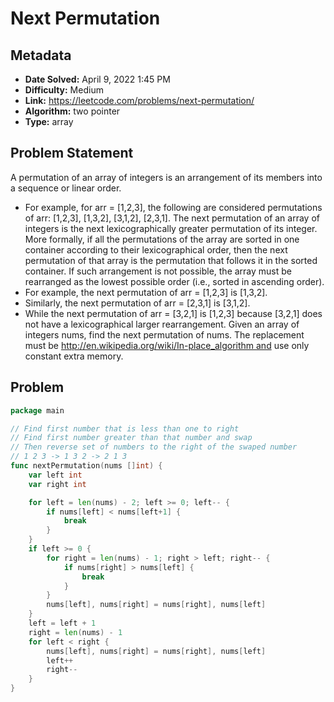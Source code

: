 # Next Permutation

## Metadata

- **Date Solved:** April 9, 2022 1:45 PM
- **Difficulty:** Medium
- **Link:** https://leetcode.com/problems/next-permutation/
- **Algorithm:** two pointer
- **Type:** array

## Problem Statement

A permutation of an array of integers is an arrangement of its members into a sequence or linear order.
- For example, for arr = [1,2,3], the following are considered permutations of arr: [1,2,3], [1,3,2], [3,1,2], [2,3,1].
The next permutation of an array of integers is the next lexicographically greater permutation of its integer. More formally, if all the permutations of the array are sorted in one container according to their lexicographical order, then the next permutation of that array is the permutation that follows it in the sorted container. If such arrangement is not possible, the array must be rearranged as the lowest possible order (i.e., sorted in ascending order).
- For example, the next permutation of arr = [1,2,3] is [1,3,2].
- Similarly, the next permutation of arr = [2,3,1] is [3,1,2].
- While the next permutation of arr = [3,2,1] is [1,2,3] because [3,2,1] does not have a lexicographical larger rearrangement.
Given an array of integers nums, find the next permutation of nums.
The replacement must be http://en.wikipedia.org/wiki/In-place_algorithm and use only constant extra memory.

## Problem


```go
package main

// Find first number that is less than one to right
// Find first number greater than that number and swap
// Then reverse set of numbers to the right of the swaped number
// 1 2 3 -> 1 3 2 -> 2 1 3
func nextPermutation(nums []int) {
	var left int
	var right int

	for left = len(nums) - 2; left >= 0; left-- {
		if nums[left] < nums[left+1] {
			break
		}
	}
	if left >= 0 {
		for right = len(nums) - 1; right > left; right-- {
			if nums[right] > nums[left] {
				break
			}
		}
		nums[left], nums[right] = nums[right], nums[left]
	}
	left = left + 1
	right = len(nums) - 1
	for left < right {
		nums[left], nums[right] = nums[right], nums[left]
		left++
		right--
	}
}
```
